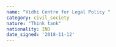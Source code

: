 ```yaml
---
name: "Vidhi Centre for Legal Policy "
category: civil_society
nature: "Think tank"
nationality: IND
date_signed: '2018-11-12'
---
```

    